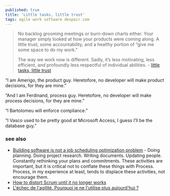 ```yaml
---
published: true
title: 'Little tasks, little trust'
tags: agile work software despair.com
---
```

> No backlog grooming meetings or burn-down charts either. Your manager simply looked at how your products were coming along. A little trust, some accountability, and a healthy portion of “give me some space to do my work.”
>
> The way we work now is different. Sadly, it’s less motivating, less efficient, and profoundly less respectful of individual abilities. - [little tasks, little trust](https://medium.com/@vincent.bird2020/little-tasks-little-trust-a0e31713ac93)

“I am Amerigo, the product guy. Heretofore, no developer will make product decisions, for they are mine.”

“And I am Ferdinand, process guy. Heretofore, no developer will make process decisions, for they are mine.”

“I Bartolomeu will enforce compliance.”

“I Vasco used to be pretty good at Microsoft Access, I guess I’ll be the database guy.”

### see also
- [Building software is not a job scheduling optimization problem](https://twitchard.github.io/posts/2020-03-28-against-process.html) - Doing planning. Doing project research. Writing documents. Updating people. Constantly rethinking your plans and commitments. These activities are important, but it is critical not to conflate these things with Process. Process, in my experience at least, tends to displace these activities, not encourage them.
- [	How to distort Scrum until it no longer works](https://news.ycombinator.com/item?id=33123807)
- [L'échec de l'agilité. Pourquoi je ne l'utilise plus aujourd'hui ?](https://www.youtube.com/watch?v=YOmxQ8Tp9iQ)
